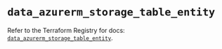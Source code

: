 # `data_azurerm_storage_table_entity`

Refer to the Terraform Registry for docs: [`data_azurerm_storage_table_entity`](https://registry.terraform.io/providers/hashicorp/azurerm/4.34.0/docs/data-sources/storage_table_entity).
